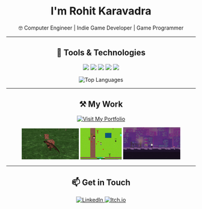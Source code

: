 <h1 align="center">I'm Rohit Karavadra</h1>
<p align="center">
  🤓 Computer Engineer | Indie Game Developer | Game Programmer
</p>

---

<h2 align="center"> 🔧 Tools & Technologies </h2>

<p align="center">
  <img src="https://img.shields.io/badge/C++-00599C?style=for-the-badge&logo=c%2B%2B" />
  <img src="https://img.shields.io/badge/Python-3776AB?style=for-the-badge&logo=python" />
  <img src="https://img.shields.io/badge/DirectX-1B1B1B?style=for-the-badge&logo=directx" />
  <img src="https://img.shields.io/badge/Unity-000000?style=for-the-badge&logo=unity" />
  <img src="https://img.shields.io/badge/Unreal%20Engine-313131?style=for-the-badge&logo=unreal-engine" />
</p>

<p align="center">
  <img src="https://github-readme-stats.vercel.app/api/top-langs/?username=RohitKaravadra&layout=compact&theme=tokyonight" alt="Top Languages" />
</p>

---

<h2 align="center">⚒️ My Work </h2>

<p align="center">
  <a href="https://rohitkaravadra.github.io/">
    <img src="https://img.shields.io/badge/My%20Portfolio-1e1e2f?style=for-the-badge&logo=github&logoColor=white&labelColor=2dd4bf" alt="Visit My Portfolio" />
  </a>
</p>

<p align="center">
  <img src="https://github.com/RohitKaravadra/Rasteriser/blob/main/Readme/GIF1.gif?raw=true" alt="Indie Game Preview" width="30%" />
  <img src="https://github.com/RohitKaravadra/Vampire-Survival/blob/main/Readme/Gif_1.gif?raw=true" alt="Indie Game Preview" width="22%" />
  <img src="https://github.com/RohitKaravadra/Echo-of-Youth/blob/main/Readme/GIF2.gif?raw=true" alt="Indie Game Preview" width="30%" />
</p>

---

<h2 align="center"> 📫 Get in Touch </h2>

<p align="center">
  <a href="https://www.linkedin.com/in/rohitkaravadra">
    <img src="https://img.shields.io/badge/LinkedIn-0077B5?style=for-the-badge&logo=linkedin&logoColor=white" alt="LinkedIn" />
  </a>
  <a href="https://vec1or2000.itch.io/">
    <img src="https://img.shields.io/badge/Itch.io-FA5C5C?style=for-the-badge&logo=itch.io&logoColor=white" alt="Itch.io" />
  </a>
</p>
